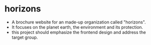# horizons

* A brochure website for an made-up organization called "horizons". 
* It focuses on the planet earth, the environment and its protection.
* this project should emphasize the frontend design and address the target group.
